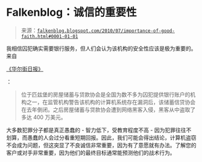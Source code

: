 <!--yml

类别：未分类

日期：2024 年 5 月 12 日 21:25:59

-->

# Falkenblog：诚信的重要性

> 来源：[`falkenblog.blogspot.com/2010/07/importance-of-good-faith.html#0001-01-01`](http://falkenblog.blogspot.com/2010/07/importance-of-good-faith.html#0001-01-01)

我相信囚犯确实需要银行服务，但人们会认为该机构的安全性应该是极为重要的。来自

[《华尔街日报》](http://online.wsj.com/article/SB10001424052748703722804575369392839221332.html?KEYWORDS=chicago)

：

> 位于匹兹堡的房屋储蓄与贷款协会是全国为数不多为囚犯提供银行账户的机构之一，在监管机构警告该机构的计算机系统存在漏洞后，该储蓄信贷协会在去年倒闭。之后房屋储蓄与贷款协会遭到网络黑客入侵，黑客从中盗取了多达 400 万美元。

大多数犯罪分子都是真正愚蠢的 - 智力低下，受教育程度不高 - 因为犯罪往往不划算，而愚蠢的人会过分看重短期回报。因此，我们可能会得出结论，计算机盗窃不会成为问题，但这突显了不良诚信非常重要，因为有了意愿就有办法。了解您的客户或对手非常重要，因为他们的最终目标通常能预测他们的战术行为。
